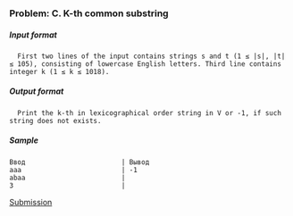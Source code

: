 ### Problem: C. K-th common substring

##### Input format
      
      First two lines of the input contains strings s and t (1 ≤ |s|, |t| ≤ 105), consisting of lowercase English letters. Third line contains integer k (1 ≤ k ≤ 1018).

##### Output format
      
      Print the k-th in lexicographical order string in V or -1, if such string does not exists.
      
##### Sample
```
Ввод                        | Вывод
aaa                         | -1
abaa                        |
3                           |
```

[Submission](https://contest.yandex.ru/contest/9483/run-report/25862597/)